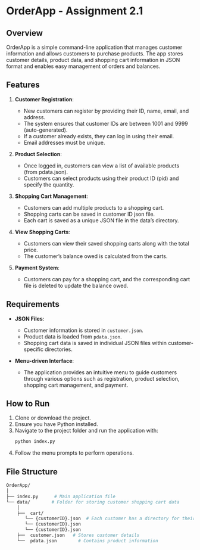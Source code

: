 # OrderApp - Assignment 2.1

## Overview
OrderApp is a simple command-line application that manages customer information and allows customers to purchase products. The app stores customer details, product data, and shopping cart information in JSON format and enables easy management of orders and balances. 

## Features
1. **Customer Registration**: 
   - New customers can register by providing their ID, name, email, and address.
   - The system ensures that customer IDs are between 1001 and 9999 (auto-generated).
   - If a customer already exists, they can log in using their email.
   - Email addresses must be unique.

2. **Product Selection**: 
   - Once logged in, customers can view a list of available products (from pdata.json).
   - Customers can select products using their product ID (pid) and specify the quantity.

3. **Shopping Cart Management**:
   - Customers can add multiple products to a shopping cart.
   - Shopping carts can be saved in customer ID json file.
   - Each cart is saved as a unique JSON file in the data’s directory.

4. **View Shopping Carts**:
   - Customers can view their saved shopping carts along with the total price.
   - The customer’s balance owed is calculated from the carts.

5. **Payment System**:
   - Customers can pay for a shopping cart, and the corresponding cart file is deleted to update the balance owed.

## Requirements
- **JSON Files**: 
   - Customer information is stored in `customer.json`.
   - Product data is loaded from `pdata.json`.
   - Shopping cart data is saved in individual JSON files within customer-specific directories.
   
- **Menu-driven Interface**: 
   - The application provides an intuitive menu to guide customers through various options such as registration, product selection, shopping cart management, and payment.

## How to Run
1. Clone or download the project.
2. Ensure you have Python installed.
3. Navigate to the project folder and run the application with:
   ```bash
   python index.py
   ```
4. Follow the menu prompts to perform operations.

## File Structure
```bash
OrderApp/
│
├── index.py      # Main application file
└── data/        # Folder for storing customer shopping cart data
    │
    ├──  cart/
       └── {customerID}.json  # Each customer has a directory for their carts
       └── {customerID}.json
       └── {customerID}.json
    ├──  customer.json   # Stores customer details
    └──  pdata.json        # Contains product information


```
